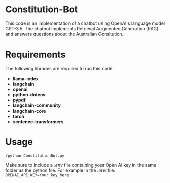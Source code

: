 # Constitution-Bot

This code is an implementation of a chatbot using OpenAI's language model GPT-3.5. The chatbot implements Retrieval Augmented Generation (RAG) and answers questions about the Australian Consitution.

# Requirements

The following libraries are required to run this code:
* <b>llama-index</b>
* <b>langchain</b>
* <b>openai</b>
* <b>python-dotenv</b>
* <b>pypdf</b>
* <b>langchain-community</b> 
* <b>langchain-core</b>
* <b>torch </b>
* <b>sentence-transformers</b>

# Usage
```/python ConstitutionBot.py```

Make sure to include a <i>.env</i> file containing your Open AI key in the same folder as the python file. For example in the <i>.env</i>  file:
```OPENAI_API_KEY=Your_key_here```
